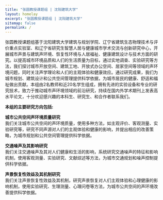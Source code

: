 ```yaml
---
title: "张圆教授课题组 | 沈阳建筑大学"
layout: homelay
excerpt: "张圆教授课题组 | 沈阳建筑大学"
sitemap: false
permalink: /
---
```


张圆教授课题组基于沈阳建筑大学建筑与规划学院、辽宁省建筑生态物理技术与评价重点实验室、和辽宁省研究生智慧人居与健康城市学术交流与创新研究中心，开展城市声景与建筑声环境、恢复性环境与人居福祉、健康建筑设计与技术方面的研究。以提高城市环境品质和人们的生活质量为目标，通过实地调查、实验研究等方法，我们探讨城市开放空间、建筑工地、开放式办公空间、居家空间等领域的声环境问题，同时关注声学理论和人们的主观体验和健康效应。通过研究成果，我们为城市规划、建筑设计和公共空间管理提供科学依据，为城市居民的健康、舒适和福祉做出贡献。本组由2名教师和近20名学生组成，拥有先进的实验设备和专业的研究技术，致力于推动城市声环境领域的前沿研究，持续在国内外学术期刊上发表高水平论文，十分欢迎感兴趣的本科生、研究生、和合作者联系我们。


**本组的主要研究方向包括:**

**城市公共空间声环境质量研究**  
我们关注城市公共空间的声环境质量，使用多种方法，如主观评价、客观测量、实验研究等，研究不同声源对人们的主观体验和健康的影响，并提出相应的改善策略，为城市规划和公共空间管理提供科学依据。

**交通噪声及其影响研究**  
我们关注交通噪声及其对人们健康和生活的影响，系统研究交通噪声的特征和影响机制，使用客观测量、实验研究、文献综述等方法，为城市交通规划和噪声控制提供科学依据。

**声景恢复性效益及其机制研究**  
我们关注声景恢复性效益及其机制，研究声景恢复对人们主观体验和心理健康的影响机制，使用实验研究、生理测量、心理问卷等方法，为城市公共空间的声环境改善提供科学依据。

<br>
